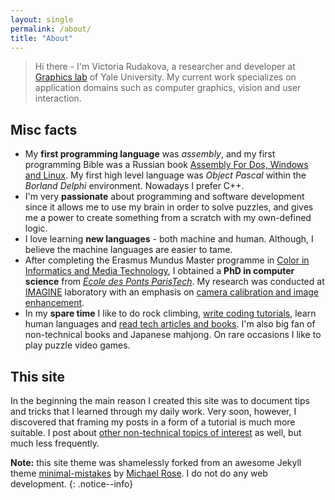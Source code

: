 ```yaml
---
layout: single
permalink: /about/
title: "About"
---
```


> Hi there - I'm Victoria Rudakova, a researcher and developer at [Graphics lab](http://graphics.cs.yale.edu/site/) of Yale University. My current work specializes on application domains such as computer graphics, vision and user interaction. 

## Misc facts

* My **first programming language** was *assembly*, and my first programming Bible was a Russian book [Assembly For Dos, Windows and Linux](http://a.co/hNwBceL). My first high level language was *Object Pascal* within the *Borland Delphi* environment. Nowadays I prefer C++.
* I'm very **passionate** about programming and software development since it allows me to use my brain in order to solve puzzles, and gives me a power to create something from a scratch with my own-defined logic. 
* I love learning **new languages** - both machine and human. Although, I believe the machine languages are easier to tame.
* After completing the Erasmus Mundus Master programme in [Color in Informatics and Media Technology](https://master-colorscience.eu/), I obtained a **PhD in computer science** from [*École des Ponts ParisTech*](http://en.enpc.fr/en). My research was conducted at [IMAGINE](http://imagine.enpc.fr/) laboratory with an emphasis on [camera calibration and image enhancement](http://imagine.enpc.fr/~rudakovv/manuscript_main_rudakovv.pdf).
* In my **spare time** I like to do rock climbing, [write coding tutorials](https://vicrucann.github.io/tutorials/), learn human languages and [read tech articles and books](https://vicrucann.github.io/resources/). I'm also big fan of non-technical books and Japanese mahjong. On rare occasions I like to play puzzle video games.

## This site

In the beginning the main reason I created this site was to document tips and tricks that I learned through my daily work. Very soon, however, I discovered that framing my posts in a form of a tutorial is much more suitable. I post about [other non-technical topics of interest](https://vicrucann.github.io/posts/) as well, but much less frequently.

**Note:** this site theme was shamelessly forked from an awesome Jekyll theme [minimal-mistakes](https://github.com/mmistakes/minimal-mistakes/) by [Michael Rose](https://mademistakes.com/). I do not do any web development. 
{: .notice--info}

